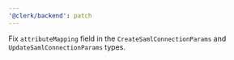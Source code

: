 ```yaml
---
'@clerk/backend': patch
---
```


Fix `attributeMapping` field in the `CreateSamlConnectionParams` and `UpdateSamlConnectionParams` types.
